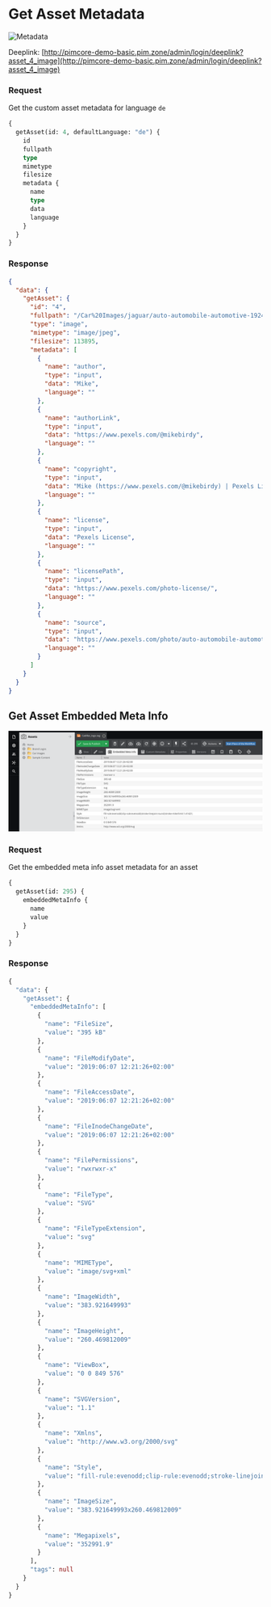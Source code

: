 # Get Asset Metadata

![Metadata](../../../img/graphql/asset_metadata.png)

Deeplink: [http://pimcore-demo-basic.pim.zone/admin/login/deeplink?asset_4_image](http://pimcore-demo-basic.pim.zone/admin/login/deeplink?asset_4_image)

### Request

Get the custom asset metadata for language `de`

```graphql
{
  getAsset(id: 4, defaultLanguage: "de") {
    id
    fullpath
    type
    mimetype
    filesize
    metadata {
      name
      type
      data
      language
    }
  }
}
```

### Response

```json
{
  "data": {
    "getAsset": {
      "id": "4",
      "fullpath": "/Car%20Images/jaguar/auto-automobile-automotive-192499.jpg",
      "type": "image",
      "mimetype": "image/jpeg",
      "filesize": 113895,
      "metadata": [
        {
          "name": "author",
          "type": "input",
          "data": "Mike",
          "language": ""
        },
        {
          "name": "authorLink",
          "type": "input",
          "data": "https://www.pexels.com/@mikebirdy",
          "language": ""
        },
        {
          "name": "copyright",
          "type": "input",
          "data": "Mike (https://www.pexels.com/@mikebirdy) | Pexels License",
          "language": ""
        },
        {
          "name": "license",
          "type": "input",
          "data": "Pexels License",
          "language": ""
        },
        {
          "name": "licensePath",
          "type": "input",
          "data": "https://www.pexels.com/photo-license/",
          "language": ""
        },
        {
          "name": "source",
          "type": "input",
          "data": "https://www.pexels.com/photo/auto-automobile-automotive-car-192499/",
          "language": ""
        }
      ]
    }
  }
}
```

## Get Asset Embedded Meta Info

![Metadata](../../../img/graphql/asset_embeddedMetaInfo.png)

### Request

Get the embedded meta info asset metadata for an asset

```graphql
{
  getAsset(id: 295) {
    embeddedMetaInfo {
      name
      value
    }
  }
}
```

### Response

```graphql
{
  "data": {
    "getAsset": {
      "embeddedMetaInfo": [
        {
          "name": "FileSize",
          "value": "395 kB"
        },
        {
          "name": "FileModifyDate",
          "value": "2019:06:07 12:21:26+02:00"
        },
        {
          "name": "FileAccessDate",
          "value": "2019:06:07 12:21:26+02:00"
        },
        {
          "name": "FileInodeChangeDate",
          "value": "2019:06:07 12:21:26+02:00"
        },
        {
          "name": "FilePermissions",
          "value": "rwxrwxr-x"
        },
        {
          "name": "FileType",
          "value": "SVG"
        },
        {
          "name": "FileTypeExtension",
          "value": "svg"
        },
        {
          "name": "MIMEType",
          "value": "image/svg+xml"
        },
        {
          "name": "ImageWidth",
          "value": "383.921649993"
        },
        {
          "name": "ImageHeight",
          "value": "260.469812009"
        },
        {
          "name": "ViewBox",
          "value": "0 0 849 576"
        },
        {
          "name": "SVGVersion",
          "value": "1.1"
        },
        {
          "name": "Xmlns",
          "value": "http://www.w3.org/2000/svg"
        },
        {
          "name": "Style",
          "value": "fill-rule:evenodd;clip-rule:evenodd;stroke-linejoin:round;stroke-miterlimit:1.41421;"
        },
        {
          "name": "ImageSize",
          "value": "383.921649993x260.469812009"
        },
        {
          "name": "Megapixels",
          "value": "352991.9"
        }
      ],
      "tags": null
    }
  }
}
```
